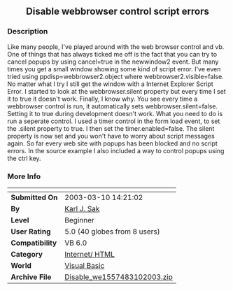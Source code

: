 ﻿<div align="center">

## Disable webbrowser control script errors


</div>

### Description

Like many people, I've played around with the web browser control and vb. One of things that has always ticked me off is the fact that you can try to cancel popups by using cancel=true in the newwindow2 event. But many times you get a small window showing some kind of script error. I've even tried using ppdisp=webbrowser2.object where webbrowser2.visible=false. No matter what I try I still get the window with a Internet Explorer Script Error. I started to look at the webbrowser.silent property but every time I set it to true it doesn't work. Finally, I know why. You see every time a webbrowser control is run, it automatically sets webbrowser.silent=false. Setting it to true during development doesn't work. What you need to do is run a seperate control. I used a timer control in the form load event, to set the .silent property to true. I then set the timer.enabled=false. The silent property is now set and you won't have to worry about script messages again. So far every web site with popups has been blocked and no script errors. In the source example I also included a way to control popups using the ctrl key.
 
### More Info
 


<span>             |<span>
---                |---
**Submitted On**   |2003-03-10 14:21:02
**By**             |[Karl J\. Sak](https://github.com/Planet-Source-Code/PSCIndex/blob/master/ByAuthor/karl-j-sak.md)
**Level**          |Beginner
**User Rating**    |5.0 (40 globes from 8 users)
**Compatibility**  |VB 6\.0
**Category**       |[Internet/ HTML](https://github.com/Planet-Source-Code/PSCIndex/blob/master/ByCategory/internet-html__1-34.md)
**World**          |[Visual Basic](https://github.com/Planet-Source-Code/PSCIndex/blob/master/ByWorld/visual-basic.md)
**Archive File**   |[Disable\_we1557483102003\.zip](https://github.com/Planet-Source-Code/karl-j-sak-disable-webbrowser-control-script-errors__1-43907/archive/master.zip)








